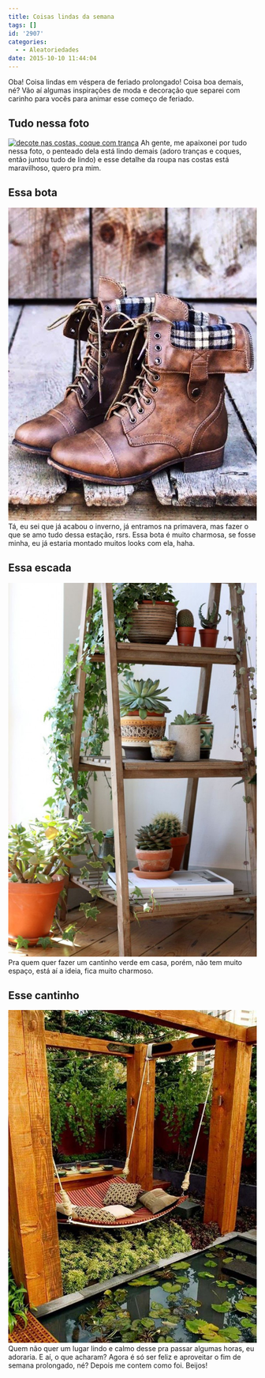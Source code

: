 ```yaml
---
title: Coisas lindas da semana
tags: []
id: '2907'
categories:
  - - Aleatoriedades
date: 2015-10-10 11:44:04
---
```


Oba! Coisa lindas em véspera de feriado prolongado! Coisa boa demais, né? Vão aí algumas inspirações de moda e decoração que separei com carinho para vocês para animar esse começo de feriado.

## Tudo nessa foto

[![decote nas costas, coque com trança](/wp-content/uploads/2015/10/cecote-nas-costas-tranças-com-coque.jpg)](/wp-content/uploads/2015/10/cecote-nas-costas-tranças-com-coque.jpg) Ah gente, me apaixonei por tudo nessa foto, o penteado dela está lindo demais (adoro tranças e coques, então juntou tudo de lindo) e esse detalhe da roupa nas costas está maravilhoso, quero pra mim.

## Essa bota

[![bota marrom - xadrez ](/wp-content/uploads/2015/10/bota-marrom.jpg)](/wp-content/uploads/2015/10/bota-marrom.jpg) Tá, eu sei que já acabou o inverno, já entramos na primavera, mas fazer o que se amo tudo dessa estação, rsrs. Essa bota é muito charmosa, se fosse minha, eu já estaria montado muitos looks com ela, haha.

## Essa escada

[![decoração com escada](/wp-content/uploads/2015/10/escada-na-decoração-683x1024.jpg)](/wp-content/uploads/2015/10/escada-na-decoração.jpg) Pra quem quer fazer um cantinho verde em casa, porém, não tem muito espaço, está aí a ideia, fica muito charmoso.

## Esse cantinho

[![relaxar - decoração ](/wp-content/uploads/2015/10/cantinho-para-relaxar.jpg)](/wp-content/uploads/2015/10/cantinho-para-relaxar.jpg) Quem não quer um lugar lindo e calmo desse pra passar algumas horas, eu adoraria. E aí, o que acharam? Agora é só ser feliz e aproveitar o fim de semana prolongado, né? Depois me contem como foi. Beijos!
